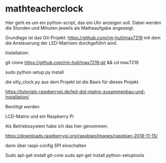 # mathteacherclock


Hier geht es um ein python-script, das ein Uhr anzeigen soll. Dabei werden die Stunden und MInuten jeweils als Matheaufgabe angezeigt.


Grundlage ist das Git-Projekt: https://github.com/rm-hull/max7219 mit dem die Ansteuerung der LED-Matrixen durchgeführt wird.


Installation:

git clone https://github.com/rm-hull/max7219.git && cd max7219

sudo python setup.py install

die silly_clock.py aus dem Projekt ist die Basis für dieses Projekt.



https://tutorials-raspberrypi.de/led-dot-matrix-zusammenbau-und-installation/


Benötigt werden

LCD-Matrix und ein Raspberry Pi


Als Betriebssystem habe ich das hier genommen:

https://downloads.raspberrypi.org/raspbian/images/raspbian-2018-11-15/


dann über raspi-config SPI einschalten






Sudo apt-get install git-core
sudo apt-get install python-setuptools





